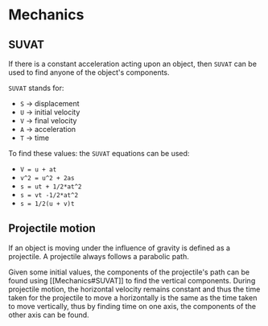 # Mechanics

## SUVAT
If there is a constant acceleration acting upon an object, then `SUVAT` can be used to find anyone of the object's components.

`SUVAT` stands for:
 - `S` -> displacement
 - `U` -> initial velocity
 - `V` -> final velocity
 - `A` -> acceleration
 - `T` -> time

To find these values: the `SUVAT` equations can be used:
- `V = u + at`
- `v^2 = u^2 + 2as`
- `s = ut + 1/2*at^2`
- `s = vt -1/2*at^2`
- `s = 1/2(u + v)t`


## Projectile motion
If an object is moving under the influence of gravity is defined as a projectile. A projectile always follows a parabolic path. 

Given some initial values, the components of the projectile's path can be found using [[Mechanics#SUVAT]] to find the vertical components. During projectile motion, the horizontal velocity remains constant and thus the time taken for the projectile to move a horizontally is the same as the time taken to move vertically, thus by finding time on one axis, the components of the other axis can be found.
